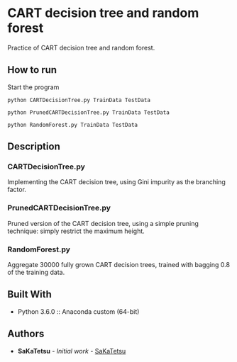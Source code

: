 # CART decision tree and random forest
Practice of CART decision tree and random forest.

## How to run

Start the program
```
python CARTDecisionTree.py TrainData TestData
```
```
python PrunedCARTDecisionTree.py TrainData TestData
```
```
python RandomForest.py TrainData TestData
```

## Description

### CARTDecisionTree.py

Implementing the CART decision tree, using Gini impurity as the branching factor.

### PrunedCARTDecisionTree.py

Pruned version of the CART decision tree, using a simple pruning technique: simply restrict the maximum height.

### RandomForest.py

Aggregate 30000 fully grown CART decision trees, trained with bagging 0.8 of the training data.

## Built With

* Python 3.6.0 :: Anaconda custom (64-bit)

## Authors

* **SaKaTetsu** - *Initial work* - [SaKaTetsu](https://github.com/SaKaTetsu)